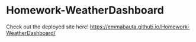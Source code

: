 # Homework-WeatherDashboard 
Check out the deployed site here! https://emmabauta.github.io/Homework-WeatherDashboard/ 
